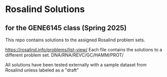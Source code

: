# Rosalind Solutions
## for the GENE6145 class (Spring 2025)
This repo contains solutions to the assigned Rosalind problem sets.

https://rosalind.info/problems/list-view/ 
Each file contains the solutions to a different problem set. 
DNA/RNA/REVC/GC/HAMM/PROT/

All solutions have been tested externally with a sample dataset from Rosalind unless labeled as a "draft" 
